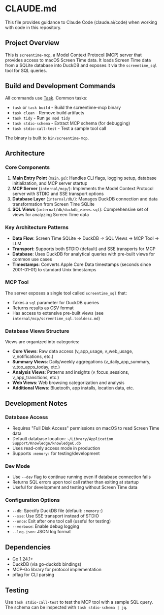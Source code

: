 # CLAUDE.md

This file provides guidance to Claude Code (claude.ai/code) when working with code in this repository.

## Project Overview

This is `screentime-mcp`, a Model Context Protocol (MCP) server that provides access to macOS Screen Time data. It loads Screen Time data from a SQLite database into DuckDB and exposes it via the `screentime_sql` tool for SQL queries.

## Build and Development Commands

All commands use [Task](https://taskfile.dev/). Common tasks:

- `task` or `task build` - Build the screentime-mcp binary
- `task clean` - Remove build artifacts
- `task tidy` - Run `go mod tidy`
- `task stdio-schema` - Extract MCP schema (for debugging)
- `task stdio-call-test` - Test a sample tool call

The binary is built to `bin/screentime-mcp`.

## Architecture

### Core Components

1. **Main Entry Point** (`main.go`): Handles CLI flags, logging setup, database initialization, and MCP server startup
2. **MCP Server** (`internal/mcp/`): Implements the Model Context Protocol server with STDIO and SSE transport options
3. **Database Layer** (`internal/db/`): Manages DuckDB connection and data transformation from Screen Time SQLite
4. **SQL Views** (`internal/db/duckdb_views.sql`): Comprehensive set of views for analyzing Screen Time data

### Key Architecture Patterns

- **Data Flow**: Screen Time SQLite → DuckDB → SQL Views → MCP Tool → LLM
- **Transport**: Supports both STDIO (default) and SSE transports for MCP
- **Database**: Uses DuckDB for analytical queries with pre-built views for common use cases
- **Timestamps**: Converts Apple Core Data timestamps (seconds since 2001-01-01) to standard Unix timestamps

### MCP Tool

The server exposes a single tool called `screentime_sql` that:
- Takes a `sql` parameter for DuckDB queries
- Returns results as CSV format
- Has access to extensive pre-built views (see `internal/mcp/screentime_sql.tooldesc.md`)

### Database Views Structure

Views are organized into categories:
- **Core Views**: Raw data access (v_app_usage, v_web_usage, v_notifications, etc.)
- **Summary Views**: Daily/weekly aggregations (v_daily_app_summary, v_top_apps_today, etc.)  
- **Analysis Views**: Patterns and insights (v_focus_sessions, v_app_transitions, etc.)
- **Web Views**: Web browsing categorization and analysis
- **Additional Views**: Bluetooth, app installs, location data, etc.

## Development Notes

### Database Access
- Requires "Full Disk Access" permissions on macOS to read Screen Time data
- Default database location: `~/Library/Application Support/Knowledge/knowledgeC.db`
- Uses read-only access mode in production
- Supports `:memory:` for testing/development

### Dev Mode
- Use `--dev` flag to continue running even if database connection fails
- Returns SQL errors upon tool call rather than exiting at startup
- Useful for development and testing without Screen Time data

### Configuration Options
- `--db`: Specify DuckDB file (default: `:memory:`)
- `--sse`: Use SSE transport instead of STDIO
- `--once`: Exit after one tool call (useful for testing)
- `--verbose`: Enable debug logging
- `--log-json`: JSON log format

## Dependencies

- Go 1.24.1+
- DuckDB (via go-duckdb bindings)
- MCP-Go library for protocol implementation
- pflag for CLI parsing

## Testing

Use `task stdio-call-test` to test the MCP tool with a sample SQL query. The schema can be inspected with `task stdio-schema | jq`.